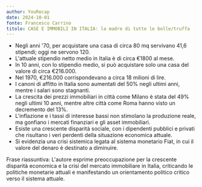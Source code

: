 ```yaml
---
author: YouRecap
date: 2024-10-01
fonte: Francesco Carrino
titolo: CASE E IMMOBILI IN ITALIA: la madre di tutte le bolle/truffa
---
```


- Negli anni '70, per acquistare una casa di circa 80 mq servivano 41,6 stipendi; oggi ne servono 120.
- L'attuale stipendio netto medio in Italia è di circa €1800 al mese.
- In 10 anni, con lo stipendio medio, si può acquistare solo una casa del valore di circa €216.000.
- Nel 1970, €216.000 corrispondevano a circa 18 milioni di lire.
- I canoni di affitto in Italia sono aumentati del 50% negli ultimi anni, mentre i salari sono stagnanti.
- La crescita dei prezzi immobiliari in città come Milano è stata del 49% negli ultimi 10 anni, mentre altre città come Roma hanno visto un decremento del 13%.
- L'inflazione e i tassi di interesse bassi non stimolano la produzione reale, ma gonfiano i mercati finanziari e gli asset immobiliari.
- Esiste una crescente disparità sociale, con i dipendenti pubblici e privati che risultano i veri perdenti della situazione economica attuale.
- Si evidenzia una crisi sistemica legata al sistema monetario Fiat, in cui il valore del denaro è destinato a diminuire.

Frase riassuntiva: L'autore esprime preoccupazione per la crescente disparità economica e la crisi del mercato immobiliare in Italia, criticando le politiche monetarie attuali e manifestando un orientamento politico critico verso il sistema attuale.
